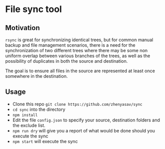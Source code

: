 # File sync tool

## Motivation
`rsync` is great for synchronizing identical trees, but for common manual backup and file management scenarios, there is a need for the synchronization of two different trees where there may be some non uniform overlap between various branches of the trees, as well as the possibility of duplicates in both the source and destination. 

The goal is to ensure all files in the source are represented at least once somewhere in the destination.

## Usage
- Clone this repo `git clone https://github.com/zhenyasav/sync`
- `cd sync` into the directory
- `npm install`
- Edit the file `config.json` to specify your source, destination folders and the exclude list.
- `npm run dry` will give you a report of what would be done should you execute the sync
- `npm start` will execute the sync
